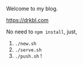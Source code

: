 Welcome to my blog.

https://drkbl.com

No need to `npm install`, just,
1. `./new.sh`
2. `./serve.sh`
3. `./push.sh` !
